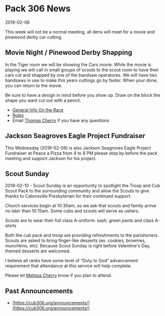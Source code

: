 # Pack 306 News #
2019-02-06

This week will not be a normal meeting, all dens will meet for a movie and pinewood derby car cutting.

## Movie Night / Pinewood Derby Shapping ##
In the Tiger room we will be showing the Cars movie. While the movie is playing we will call in small groups of scouts to the scout room to have their cars cut and shapped by one of the bandsaw operatores. We will have two bandsaws in use to make this years cuttings go by faster. When your done, you can return to the movie.

Be sure to have a design in mind before you show up. Draw on the block the shape you want cut out with a pencil.


* [General Info On the Race](https://cub306.org/events/2018_2019/pinewood-derby/)
* [Rules](https://cub306.org/events/2018_2019/pinewood-derby/rules.md)
* Email [Thomas Cherry](mailto:cubmaster@cub306.org?subject=Pinewood%Derby%Questions) if you have any questions

## Jackson Seagroves Eagle Project Fundraiser ##
This Wednesday (2019-02-06) is also Jackson Seagroves Eagle Project Fundraiser at Peace a Pizza from 4 to 8 PM please stop by before the pack meeting and support Jackson for his project.

## Scout Sunday ##
2019-02-10 - Scout Sunday is an opportunity to spotlight the Troop and Cub Scout Pack to the surrounding community and allow the Scouts to give thanks to Catonsville Presbyterian for their continued support. 

Church services begin at 10:30am, so we ask that scouts and family arrive no later than 10:15am. Some cubs and scouts will serve as ushers.

Scouts are to wear their full class A-uniform: sash, green pants and class A-shirts

Both the cub pack and troop are providing refreshments to the parishoners. Scouts are asked to bring finger-like desserts (ex. cookies, brownies, munchkins, etc). Because Scout Sunday is right before Valentine's Day, themed desserts are welcomed. 

I believe all ranks have some level of “Duty to God” advancement requirement that attendance at this service will help complete.  

Please let [Melissa Cherry](mailto:comchair@cub306.org?subject=Scout%20Sunday) know if you plan to attend.  

## Past Announcements ##
* [https://cub306.org/announcements/](https://cub306.org/announcements/)
